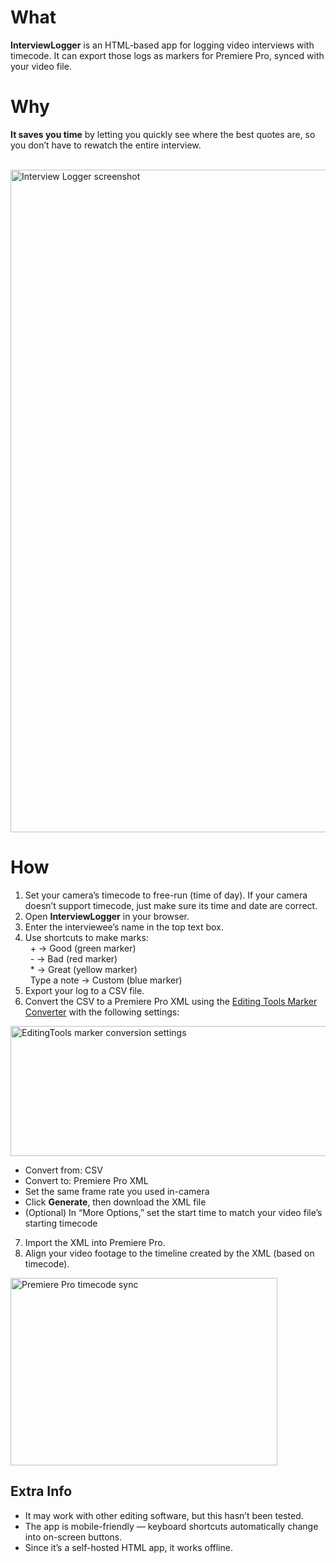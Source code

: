 <h1>What</h1>
<p><b>InterviewLogger</b> is an HTML-based app for logging video interviews with timecode. It can export those logs as markers for Premiere Pro, synced with your video file.</p>

<h1>Why</h1>
<p><b>It saves you time</b> by letting you quickly see where the best quotes are, so you don’t have to rewatch the entire interview.</p>

<br>

<img width="1911" height="1060" alt="Interview Logger screenshot" src="https://github.com/user-attachments/assets/0c0f4b3f-290c-4c17-9063-d622a4c95ac6" />

<h1>How</h1> 
<ol>
  <li>Set your camera’s timecode to free-run (time of day). If your camera doesn’t support timecode, just make sure its time and date are correct.</li>
  <li>Open <b>InterviewLogger</b> in your browser.</li>
  <li>Enter the interviewee’s name in the top text box.</li>
  <li>Use shortcuts to make marks:<br>
    &nbsp;&nbsp;+ → Good (green marker)<br>
    &nbsp;&nbsp;- → Bad (red marker)<br>
    &nbsp;&nbsp;* → Great (yellow marker)<br>
    &nbsp;&nbsp;Type a note → Custom (blue marker)
  </li>
  <li>Export your log to a CSV file.</li>
  <li>Convert the CSV to a Premiere Pro XML using the <a href="https://editingtools.io/marker/" target="_blank">Editing Tools Marker Converter</a> with the following settings:</li>
</ol>

<img width="704" height="208" alt="EditingTools marker conversion settings" src="https://github.com/user-attachments/assets/6d410bb2-4f81-4f35-9a56-0f82ae26b7b6" />

<ul>
  <li>Convert from: CSV</li>
  <li>Convert to: Premiere Pro XML</li>
  <li>Set the same frame rate you used in-camera</li>
  <li>Click <b>Generate</b>, then download the XML file</li>
  <li>(Optional) In “More Options,” set the start time to match your video file’s starting timecode</li>
</ul>

<ol start="7">
  <li>Import the XML into Premiere Pro.</li>
  <li>Align your video footage to the timeline created by the XML (based on timecode).</li>
</ol>

<img width="427" height="300" alt="Premiere Pro timecode sync" src="https://github.com/user-attachments/assets/c0757f4b-5a54-410b-9007-8c0751ec6b89" />
<h2>Extra Info</h2>
<ul>
  <li>It may work with other editing software, but this hasn’t been tested.</li>
  <li>The app is mobile-friendly — keyboard shortcuts automatically change into on-screen buttons.</li>
  <li>Since it’s a self-hosted HTML app, it works offline.</li>
</ul>
